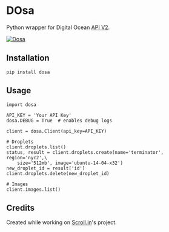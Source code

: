 DOsa
====

Python wrapper for Digital Ocean [API V2](https://developers.digitalocean.com).

[![Dosa](http://upload.wikimedia.org/wikipedia/commons/thumb/3/34/Paper_Masala_Dosa.jpg/193px-Paper_Masala_Dosa.jpg)](http://www.flickr.com/photos/git/3936135033/)

Installation
------------

~~~~ {.sourceCode .bash}
pip install dosa
~~~~

Usage
-----

~~~~ {.sourceCode .python}
import dosa

API_KEY = 'Your API Key'
dosa.DEBUG = True  # enables debug logs

client = dosa.Client(api_key=API_KEY)

# Droplets
client.droplets.list()
status, result = client.droplets.create(name='terminator', region='nyc2',\
    size='512mb', image='ubuntu-14-04-x32')
new_droplet_id = result['id']
client.droplets.delete(new_droplet_id)

# Images
client.images.list()
~~~~

Credits
-------

Created while working on [Scroll.in](http://scroll.in)'s project.
